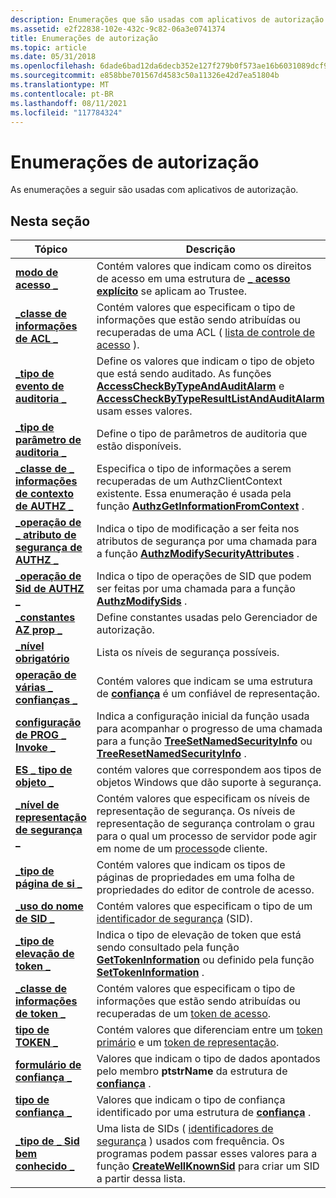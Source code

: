 ```yaml
---
description: Enumerações que são usadas com aplicativos de autorização.
ms.assetid: e2f22838-102e-432c-9c82-06a3e0741374
title: Enumerações de autorização
ms.topic: article
ms.date: 05/31/2018
ms.openlocfilehash: 6dade6bad12da6decb352e127f279b0f573ae16b6031089dcf92b51fde3813da
ms.sourcegitcommit: e858bbe701567d4583c50a11326e42d7ea51804b
ms.translationtype: MT
ms.contentlocale: pt-BR
ms.lasthandoff: 08/11/2021
ms.locfileid: "117784324"
---
```

# <a name="authorization-enumerations"></a>Enumerações de autorização

As enumerações a seguir são usadas com aplicativos de autorização.

## <a name="in-this-section"></a>Nesta seção



| Tópico                                                                                          | Descrição                                                                                                                                                                                                                                                                           |
|------------------------------------------------------------------------------------------------|---------------------------------------------------------------------------------------------------------------------------------------------------------------------------------------------------------------------------------------------------------------------------------------|
| [**modo de acesso \_**](/windows/win32/api/accctrl/ne-accctrl-access_mode)<br/>                                                 | Contém valores que indicam como os direitos de acesso em uma estrutura de [**\_ acesso explícito**](/windows/desktop/api/AccCtrl/ns-accctrl-explicit_access_a) se aplicam ao Trustee.<br/>                                                                                                                                      |
| [**\_classe de informações de ACL \_**](/windows/desktop/api/Winnt/ne-winnt-acl_information_class)<br/>                            | Contém valores que especificam o tipo de informações que estão sendo atribuídas ou recuperadas de uma ACL ( [lista de controle de acesso](/windows/desktop/SecGloss/a-gly) ).<br/>                                                               |
| [**\_tipo de evento de auditoria \_**](/windows/desktop/api/Winnt/ne-winnt-audit_event_type)<br/>                                      | Define os valores que indicam o tipo de objeto que está sendo auditado. As funções [**AccessCheckByTypeAndAuditAlarm**](/windows/desktop/api/Winbase/nf-winbase-accesscheckbytypeandauditalarma) e [**AccessCheckByTypeResultListAndAuditAlarm**](/windows/desktop/api/Winbase/nf-winbase-accesscheckbytyperesultlistandauditalarma) usam esses valores.<br/>   |
| [**\_tipo de parâmetro de auditoria \_**](/windows/desktop/api/Adtgen/ne-adtgen-audit_param_type)<br/>                                      | Define o tipo de parâmetros de auditoria que estão disponíveis.<br/>                                                                                                                                                                                                                   |
| [**\_classe de \_ informações de contexto de AUTHZ \_**](/windows/desktop/api/Authz/ne-authz-authz_context_information_class)<br/>       | Especifica o tipo de informações a serem recuperadas de um AuthzClientContext existente. Essa enumeração é usada pela função [**AuthzGetInformationFromContext**](/windows/desktop/api/Authz/nf-authz-authzgetinformationfromcontext) .<br/>                                                                  |
| [**\_operação de \_ atributo de segurança de AUTHZ \_**](/windows/desktop/api/Authz/ne-authz-authz_security_attribute_operation)<br/> | Indica o tipo de modificação a ser feita nos atributos de segurança por uma chamada para a função [**AuthzModifySecurityAttributes**](/windows/desktop/api/Authz/nf-authz-authzmodifysecurityattributes) .<br/>                                                                                                     |
| [**\_operação de Sid de AUTHZ \_**](/windows/desktop/api/Authz/ne-authz-authz_sid_operation)<br/>                                | Indica o tipo de operações de SID que podem ser feitas por uma chamada para a função [**AuthzModifySids**](/windows/desktop/api/Authz/nf-authz-authzmodifysids) .<br/>                                                                                                                                                |
| [**\_constantes AZ prop \_**](/windows/win32/api/azroles/ne-azroles-az_prop_constants)<br/>                                    | Define constantes usadas pelo Gerenciador de autorização.<br/>                                                                                                                                                                                                                           |
| [**\_nível obrigatório**](/windows/desktop/api/Winnt/ne-winnt-mandatory_level)<br/>                                         | Lista os níveis de segurança possíveis.<br/>                                                                                                                                                                                                                                        |
| [**operação de várias \_ confianças \_**](/windows/desktop/api/AccCtrl/ne-accctrl-multiple_trustee_operation)<br/>                  | Contém valores que indicam se uma estrutura de [**confiança**](/windows/desktop/api/AccCtrl/ns-accctrl-trustee_a) é um confiável de representação.<br/>                                                                                                                                                                  |
| [**configuração de PROG \_ Invoke \_**](/windows/win32/api/accctrl/ne-accctrl-prog_invoke_setting)<br/>                                | Indica a configuração inicial da função usada para acompanhar o progresso de uma chamada para a função [**TreeSetNamedSecurityInfo**](/windows/desktop/api/Aclapi/nf-aclapi-treesetnamedsecurityinfoa) ou [**TreeResetNamedSecurityInfo**](/windows/desktop/api/Aclapi/nf-aclapi-treeresetnamedsecurityinfoa) .<br/>                                       |
| [**ES \_ tipo de objeto \_**](/windows/desktop/api/AccCtrl/ne-accctrl-se_object_type)<br/>                                          | contém valores que correspondem aos tipos de objetos Windows que dão suporte à segurança.<br/>                                                                                                                                                                                     |
| [**\_nível de representação de segurança \_**](/windows/desktop/api/Winnt/ne-winnt-security_impersonation_level)<br/>              | Contém valores que especificam os níveis de representação de segurança. Os níveis de representação de segurança controlam o grau para o qual um processo de servidor pode agir em nome de um [processo](/windows/desktop/SecGloss/p-gly)de cliente.<br/>                                 |
| [**\_tipo de página de si \_**](/windows/desktop/api/Aclui/ne-aclui-si_page_type)<br/>                                              | Contém valores que indicam os tipos de páginas de propriedades em uma folha de propriedades do editor de controle de acesso.<br/>                                                                                                                                                                      |
| [**\_uso do nome de SID \_**](/windows/desktop/api/Winnt/ne-winnt-sid_name_use)<br/>                                              | Contém valores que especificam o tipo de um [identificador de segurança](/windows/desktop/SecGloss/s-gly) (SID).<br/>                                                                                                                |
| [**\_tipo de elevação de token \_**](/windows/desktop/api/Winnt/ne-winnt-token_elevation_type)<br/>                             | Indica o tipo de elevação de token que está sendo consultado pela função [**GetTokenInformation**](/windows/win32/api/securitybaseapi/nf-securitybaseapi-gettokeninformation) ou definido pela função [**SetTokenInformation**](/windows/win32/api/securitybaseapi/nf-securitybaseapi-settokeninformation) .<br/>                                                                          |
| [**\_classe de informações de token \_**](/windows/desktop/api/Winnt/ne-winnt-token_information_class)<br/>                        | Contém valores que especificam o tipo de informações que estão sendo atribuídas ou recuperadas de um [token de acesso](/windows/desktop/SecGloss/a-gly).<br/>                                                                                          |
| [**tipo de TOKEN \_**](/windows/desktop/api/Winnt/ne-winnt-token_type)<br/>                                                   | Contém valores que diferenciam entre um [token primário](/windows/desktop/SecGloss/p-gly) e um [token de representação](/windows/desktop/SecGloss/i-gly).<br/>                     |
| [**formulário de confiança \_**](/windows/desktop/api/AccCtrl/ne-accctrl-trustee_form)<br/>                                               | Valores que indicam o tipo de dados apontados pelo membro **ptstrName** da estrutura de [**confiança**](/windows/desktop/api/AccCtrl/ns-accctrl-trustee_a) .<br/>                                                                                                                                                  |
| [**tipo de confiança \_**](/windows/desktop/api/AccCtrl/ne-accctrl-trustee_type)<br/>                                               | Valores que indicam o tipo de confiança identificado por uma estrutura de [**confiança**](/windows/desktop/api/AccCtrl/ns-accctrl-trustee_a) .<br/>                                                                                                                                                                             |
| [**\_tipo de \_ Sid bem conhecido \_**](/windows/desktop/api/Winnt/ne-winnt-well_known_sid_type)<br/>                               | Uma lista de SIDs ( [identificadores de segurança](/windows/desktop/SecGloss/s-gly) ) usados com frequência. Os programas podem passar esses valores para a função [**CreateWellKnownSid**](/windows/win32/api/securitybaseapi/nf-securitybaseapi-createwellknownsid) para criar um SID a partir dessa lista.<br/> |



 

 

